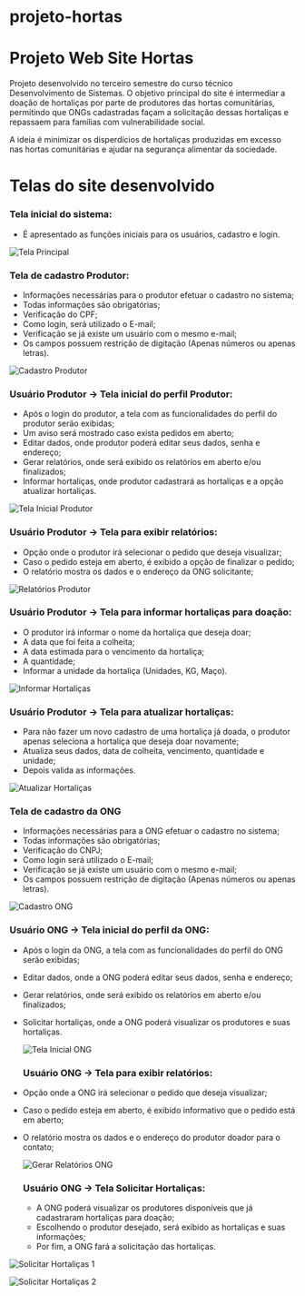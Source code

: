 # projeto-hortas
<h1>Projeto Web Site Hortas</h1>

Projeto desenvolvido no terceiro semestre do curso técnico Desenvolvimento de Sistemas.
O objetivo principal do site é intermediar a doação de hortaliças por parte de produtores das hortas comunitárias,
permitindo que ONGs cadastradas façam a solicitação dessas hortaliças e repassaem para famílias com vulnerabilidade social.

A ideia é minimizar os disperdícios de hortaliças produzidas em excesso nas hortas comunitárias e ajudar na segurança alimentar da sociedade.




<h1>Telas do site desenvolvido</h1>


<h3>Tela inicial do sistema:</h3>

- É apresentado as funções iniciais para os usuários, cadastro e login.

![Tela Principal](https://user-images.githubusercontent.com/86797383/144811838-a9de18d2-bc70-4cc0-b417-6cdf01b9dd6f.jpg)


<h3>Tela de cadastro Produtor:</h3>

- Informações necessárias para o produtor efetuar o cadastro no sistema; 
- Todas informações são obrigatórias;
- Verificação do CPF;
- Como login, será utilizado o E-mail;
- Verificação se já existe um usuário com o mesmo e-mail;
- Os campos possuem restrição de digitação (Apenas números ou apenas letras).

![Cadastro Produtor](https://user-images.githubusercontent.com/86797383/144767856-246750ce-7983-4a2e-b281-5d952adf6d9d.jpg)

<h3>Usuário Produtor -> Tela inicial do perfil Produtor:</h3>

- Após o login do produtor, a tela com as funcionalidades do perfil do produtor serão exibidas;
- Um aviso será mostrado caso exista pedidos em aberto;
- Editar dados, onde produtor poderá editar seus dados, senha e endereço;
- Gerar relatórios, onde será exibido os relatórios em aberto e/ou finalizados;
- Informar hortaliças, onde produtor cadastrará as hortaliças e a opção atualizar hortaliças.  

![Tela Inicial Produtor](https://user-images.githubusercontent.com/86797383/144767969-3eb06d03-81a8-45be-adc4-76c31398ef0a.jpg)

<h3>Usuário Produtor -> Tela para exibir relatórios:</h3>

- Opção onde o produtor irá selecionar o pedido que deseja visualizar;
- Caso o pedido esteja em aberto, é exibido a opção de finalizar o pedido;
- O relatório mostra os dados e o endereço da ONG solicitante;


![Relatórios Produtor](https://user-images.githubusercontent.com/86797383/144768169-20d1656f-cf0f-4e46-befd-50abfd8fcc87.jpg)


<h3>Usuário Produtor -> Tela para informar hortaliças para doação:</h3>

- O produtor irá informar o nome da hortaliça que deseja doar;
- A data que foi feita a colheita;
- A data estimada para o vencimento da hortaliça; 
- A quantidade; 
- Informar a unidade da hortaliça (Unidades, KG, Maço).

![Informar Hortaliças](https://user-images.githubusercontent.com/86797383/144767640-8d15017f-95e7-4700-b24e-981b0468b2e6.jpg)

<h3>Usuário Produtor -> Tela para atualizar hortaliças:</h3>

- Para não fazer um novo cadastro de uma hortaliça já doada, o produtor apenas seleciona a hortaliça que deseja doar novamente;
- Atualiza seus dados, data de colheita, vencimento, quantidade e unidade;
- Depois valida as informações.

![Atualizar Hortaliças](https://user-images.githubusercontent.com/86797383/144768396-eceb2d65-827a-404e-b3ed-27489a489084.jpg)


<h3>Tela de cadastro da ONG</h3>

- Informações necessárias para a ONG efetuar o cadastro no sistema; 
- Todas informações são obrigatórias;
- Verificação do CNPJ;
- Como login será utilizado o E-mail;
- Verificação se já existe um usuário com o mesmo e-mail;
- Os campos possuem restrição de digitação (Apenas números ou apenas letras).

![Cadastro ONG](https://user-images.githubusercontent.com/86797383/144768882-7c164616-8b68-48fb-82ce-9956ca4b1f8e.jpg)

<h3>Usuário ONG -> Tela inicial do perfil da ONG:</h3>
  
 - Após o login da ONG, a tela com as funcionalidades do perfil do ONG serão exibidas;
- Editar dados, onde a ONG poderá editar seus dados, senha e endereço;
- Gerar relatórios, onde será exibido os relatórios em aberto e/ou finalizados;
- Solicitar hortaliças, onde a ONG poderá visualizar os produtores e suas hortaliças.
  
  ![Tela Inicial ONG](https://user-images.githubusercontent.com/86797383/144769007-1205ddca-e747-4466-89bc-3ebc8ab7b9d1.jpg)
  
  <h3>Usuário ONG -> Tela para exibir relatórios:</h3>

- Opção onde a ONG irá selecionar o pedido que deseja visualizar;
- Caso o pedido esteja em aberto, é exibido informativo que o pedido está em aberto;
- O relatório mostra os dados e o endereço do produtor doador para o contato;
  
  ![Gerar Relatórios ONG](https://user-images.githubusercontent.com/86797383/144769146-0dc2e7d1-f25a-47f1-bd75-e79cd2e33f92.jpg)


  <h3>Usuário ONG -> Tela Solicitar Hortaliças:</h3>
  
  - A ONG poderá visualizar os produtores disponíveis que já cadastraram hortaliças para doação;
  - Escolhendo o produtor desejado, será exibido as hortaliças e suas informações;
  - Por fim, a ONG fará a solicitação das hortaliças.


![Solicitar Hortaliças 1](https://user-images.githubusercontent.com/86797383/144809759-4c21bf7c-a6c8-4fff-8456-47d3e8fb18b1.jpg)


![Solicitar Hortaliças 2](https://user-images.githubusercontent.com/86797383/144769288-ec2a4288-6b4f-4ca2-929d-9904ea27448c.jpg)




